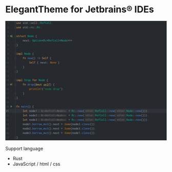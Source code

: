 # ElegantTheme for Jetbrains® IDEs

![elegant-theme example](https://raw.githubusercontent.com/yx208/elegant-theme/854f9e322743c8d8fe0965496a271af5d4b06bb0/examples/code.png)

Support language
- Rust
- JavaScript / html / css
